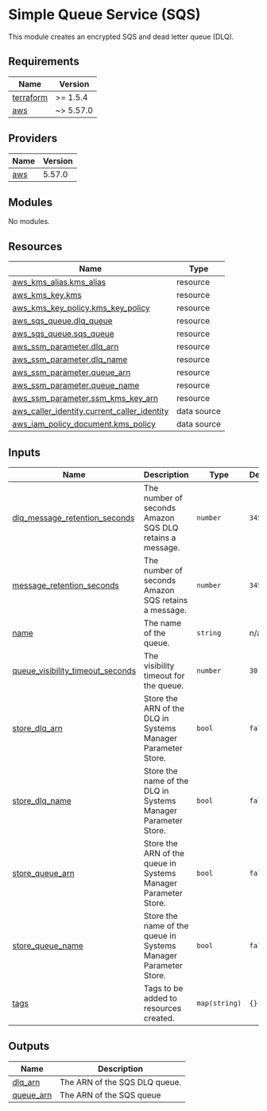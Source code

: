 # Simple Queue Service (SQS)

This module creates an encrypted SQS and dead letter queue (DLQ).

<!-- BEGINNING OF PRE-COMMIT-TERRAFORM DOCS HOOK --->
## Requirements

| Name | Version |
|------|---------|
| <a name="requirement_terraform"></a> [terraform](#requirement\_terraform) | >= 1.5.4 |
| <a name="requirement_aws"></a> [aws](#requirement\_aws) | ~> 5.57.0 |

## Providers

| Name | Version |
|------|---------|
| <a name="provider_aws"></a> [aws](#provider\_aws) | 5.57.0 |

## Modules

No modules.

## Resources

| Name | Type |
|------|------|
| [aws_kms_alias.kms_alias](https://registry.terraform.io/providers/hashicorp/aws/latest/docs/resources/kms_alias) | resource |
| [aws_kms_key.kms](https://registry.terraform.io/providers/hashicorp/aws/latest/docs/resources/kms_key) | resource |
| [aws_kms_key_policy.kms_key_policy](https://registry.terraform.io/providers/hashicorp/aws/latest/docs/resources/kms_key_policy) | resource |
| [aws_sqs_queue.dlq_queue](https://registry.terraform.io/providers/hashicorp/aws/latest/docs/resources/sqs_queue) | resource |
| [aws_sqs_queue.sqs_queue](https://registry.terraform.io/providers/hashicorp/aws/latest/docs/resources/sqs_queue) | resource |
| [aws_ssm_parameter.dlq_arn](https://registry.terraform.io/providers/hashicorp/aws/latest/docs/resources/ssm_parameter) | resource |
| [aws_ssm_parameter.dlq_name](https://registry.terraform.io/providers/hashicorp/aws/latest/docs/resources/ssm_parameter) | resource |
| [aws_ssm_parameter.queue_arn](https://registry.terraform.io/providers/hashicorp/aws/latest/docs/resources/ssm_parameter) | resource |
| [aws_ssm_parameter.queue_name](https://registry.terraform.io/providers/hashicorp/aws/latest/docs/resources/ssm_parameter) | resource |
| [aws_ssm_parameter.ssm_kms_key_arn](https://registry.terraform.io/providers/hashicorp/aws/latest/docs/resources/ssm_parameter) | resource |
| [aws_caller_identity.current_caller_identity](https://registry.terraform.io/providers/hashicorp/aws/latest/docs/data-sources/caller_identity) | data source |
| [aws_iam_policy_document.kms_policy](https://registry.terraform.io/providers/hashicorp/aws/latest/docs/data-sources/iam_policy_document) | data source |

## Inputs

| Name | Description | Type | Default | Required |
|------|-------------|------|---------|:--------:|
| <a name="input_dlq_message_retention_seconds"></a> [dlq\_message\_retention\_seconds](#input\_dlq\_message\_retention\_seconds) | The number of seconds Amazon SQS DLQ retains a message. | `number` | `345600` | no |
| <a name="input_message_retention_seconds"></a> [message\_retention\_seconds](#input\_message\_retention\_seconds) | The number of seconds Amazon SQS retains a message. | `number` | `345600` | no |
| <a name="input_name"></a> [name](#input\_name) | The name of the queue. | `string` | n/a | yes |
| <a name="input_queue_visibility_timeout_seconds"></a> [queue\_visibility\_timeout\_seconds](#input\_queue\_visibility\_timeout\_seconds) | The visibility timeout for the queue. | `number` | `30` | no |
| <a name="input_store_dlq_arn"></a> [store\_dlq\_arn](#input\_store\_dlq\_arn) | Store the ARN of the DLQ in Systems Manager Parameter Store. | `bool` | `false` | no |
| <a name="input_store_dlq_name"></a> [store\_dlq\_name](#input\_store\_dlq\_name) | Store the name of the DLQ in Systems Manager Parameter Store. | `bool` | `false` | no |
| <a name="input_store_queue_arn"></a> [store\_queue\_arn](#input\_store\_queue\_arn) | Store the ARN of the queue in Systems Manager Parameter Store. | `bool` | `false` | no |
| <a name="input_store_queue_name"></a> [store\_queue\_name](#input\_store\_queue\_name) | Store the name of the queue in Systems Manager Parameter Store. | `bool` | `false` | no |
| <a name="input_tags"></a> [tags](#input\_tags) | Tags to be added to resources created. | `map(string)` | `{}` | no |

## Outputs

| Name | Description |
|------|-------------|
| <a name="output_dlq_arn"></a> [dlq\_arn](#output\_dlq\_arn) | The ARN of the SQS DLQ queue. |
| <a name="output_queue_arn"></a> [queue\_arn](#output\_queue\_arn) | The ARN of the SQS queue |
<!-- END OF PRE-COMMIT-TERRAFORM DOCS HOOK --->